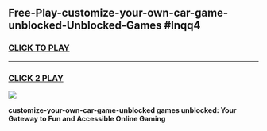 
## Free-Play-customize-your-own-car-game-unblocked-Unblocked-Games #lnqq4
<h3>
<a href="https://news.freeplayer.one?title=customize-your-own-car-game-unblocked&ref=8M">CLICK TO PLAY</a></h3>
<hr>

<h3>
<a href="https://news.freeplayer.one?title=customize-your-own-car-game-unblocked&ref=8M">CLICK 2 PLAY</a>
  
</h3>

<a href="https://news.freeplayer.one?title=customize-your-own-car-game-unblocked&ref=8M"><img src="https://clearcache.store/games.png"></a>


**customize-your-own-car-game-unblocked games unblocked: Your Gateway to Fun and Accessible Online Gaming**
